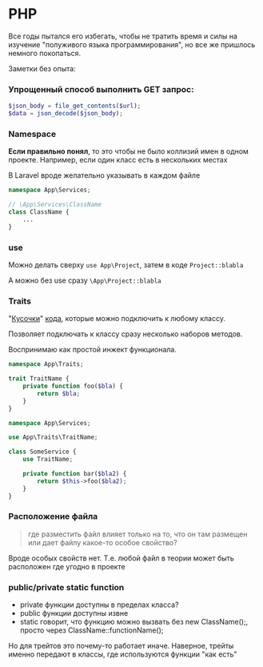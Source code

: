 # PHP

Все годы пытался его избегать, чтобы не тратить время и силы на изучение "полуживого языка программирования", но все же пришлось немного покопаться.

Заметки без опыта:

### Упрощенный способ выполнить GET запрос:

```php
$json_body = file_get_contents($url);
$data = json_decode($json_body);
```

### Namespace

**Если правильно понял**, то это чтобы не было коллизий имен в одном проекте. Например, если один класс есть в нескольких местах

В Laravel вроде желательно указывать в каждом файле

```php
namespace App\Services;

// \App\Services\ClassName
class ClassName {
	...
}
```

### use

Можно делать сверху `use App\Project`, затем в коде `Project::blabla`

А можно без use сразу `\App\Project::blabla`

### Traits

"[Кусочки](https://www.develodesign.co.uk/learn/laravel-traits-what-are-traits-and-how-to-create-one)" [кода](https://dev.to/dalelantowork/laravel-8-traits-4ai), которые можно подключить к любому классу.

Позволяет подключать к классу сразу несколько наборов методов.

Воспринимаю как простой инжект функционала.

```php app/Traits/TraitName.php
namespace App\Traits;

trait TraitName {
	private function foo($bla) {
		return $bla;
	}
}
```

```php app/Services/SomeService.php
namespace App\Services;

use App\Traits\TraitName;

class SomeService {
	use TraitName;

	private function bar($bla2) {
		return $this->foo($bla2);
	}
}
```

### Расположение файла

> где разместить файл влияет только на то, что он там размещен или дает файлу какое-то особое свойство?

Вроде особых свойств нет. Т.е. любой файл в теории может быть расположен где угодно в проекте

### public/private static function

- private функции доступны в пределах класса?
- public функции доступны извне
- static говорит, что функцию можно вызвать без new ClassName();, просто через ClassName::functionName();

Но для трейтов это почему-то работает иначе. Наверное, трейты именно передают в классы, где используются функции "как есть"
